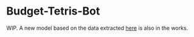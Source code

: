 # Budget-Tetris-Bot

WIP. A new model based on the data extracted [here](https://github.com/TemariVirus/Budget-Tetris-Dataset) is also in the works.
